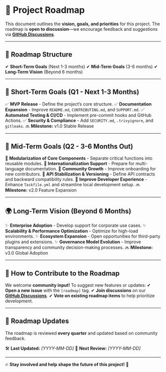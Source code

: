# 🚀 Project Roadmap

This document outlines the **vision, goals, and priorities** for this project.
The roadmap is **open to discussion**—we encourage feedback and suggestions via **[GitHub Discussions](https://github.com/example/discussions)**.

---

## **📌 Roadmap Structure**
✔ **Short-Term Goals** (Next 1-3 months)
✔ **Mid-Term Goals** (3-6 months)
✔ **Long-Term Vision** (Beyond 6 months)

---

## **🎯 Short-Term Goals (Q1 - Next 1-3 Months)**
✅ **MVP Release** - Define the project’s core structure.
✅ **Documentation Expansion** - Improve `README.md`, `CONTRIBUTING.md`, and `SUPPORT.md`.
✅ **Automated Testing & CI/CD** - Implement pre-commit hooks and GitHub Actions.
✅ **Security & Compliance** - Add `SECURITY.md`, `.trivyignore`, and `gitleaks`.
🔜 **Milestone:** v1.0 Stable Release

---

## **🚀 Mid-Term Goals (Q2 - 3-6 Months Out)**
🔹 **Modularization of Core Components** - Separate critical functions into reusable modules.
🔹 **Internationalization Support** - Prepare for multi-language documentation.
🔹 **Community Growth** - Improve onboarding for new contributors.
🔹 **API Stabilization & Versioning** - Define API contracts and backward compatibility rules.
🔹 **Improve Developer Experience** - Enhance `Taskfile.yml` and streamline local development setup.
🔜 **Milestone:** v2.0 Feature Expansion

---

## **🌍 Long-Term Vision (Beyond 6 Months)**
✨ **Enterprise Adoption** - Develop support for corporate use cases.
✨ **Scalability & Performance Optimization** - Optimize for high-load environments.
✨ **Ecosystem Expansion** - Open opportunities for third-party plugins and extensions.
✨ **Governance Model Evolution** - Improve transparency and community decision-making processes.
🔜 **Milestone:** v3.0 Global Adoption

---

## **📢 How to Contribute to the Roadmap**
We welcome **community input!** To suggest new features or updates:
✔ **Open a new issue** with the `[roadmap]` tag.
✔ **Join discussions** on our **[GitHub Discussions](https://github.com/example/discussions)**.
✔ **Vote on existing roadmap items** to help prioritize development.

---

## **📝 Roadmap Updates**
The roadmap is reviewed **every quarter** and updated based on community feedback.

🛠 **Last Updated:** *[YYYY-MM-DD]*
📢 **Next Review:** *[YYYY-MM-DD]*

---

🔥 **Stay involved and help shape the future of this project!** 🚀
